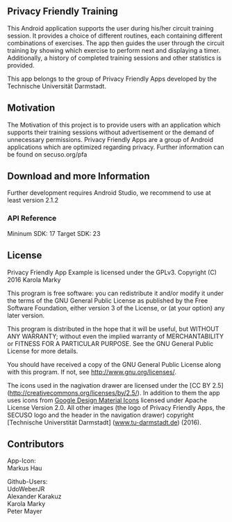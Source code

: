 ## Privacy Friendly Training

This Android application supports the user during his/her circuit training session. It provides a choice of different routines, each containing different combinations of exercises. The app then guides the user through the  circuit training by showing which exercise to perform next and displaying a timer. Additionally, a history of completed training sessions and other statistics is provided.


This app belongs to the group of Privacy Friendly Apps developed by the Technische Universität Darmstadt.


## Motivation

The Motivation of this project is to provide users with an application which supports their training sessions without advertisement or the demand of unnecessary permissions. Privacy Friendly Apps are a group of Android applications which are optimized regarding privacy. Further information can be found on secuso.org/pfa
## Download and more Information

Further development requires Android Studio, we recommend to use at least version 2.1.2
 
### API Reference

Mininum SDK: 17
Target SDK: 23 

## License

Privacy Friendly App Example is licensed under the GPLv3.
Copyright (C) 2016  Karola Marky

This program is free software: you can redistribute it and/or modify
it under the terms of the GNU General Public License as published by
the Free Software Foundation, either version 3 of the License, or
(at your option) any later version.

This program is distributed in the hope that it will be useful,
but WITHOUT ANY WARRANTY; without even the implied warranty of
MERCHANTABILITY or FITNESS FOR A PARTICULAR PURPOSE.  See the
GNU General Public License for more details.

You should have received a copy of the GNU General Public License
along with this program. If not, see <http://www.gnu.org/licenses/>.

The icons used in the nagivation drawer are licensed under the [CC BY 2.5] (http://creativecommons.org/licenses/by/2.5/). In addition to them the app uses icons from [Google Design Material Icons](https://design.google.com/icons/index.html) licensed under Apache License Version 2.0. All other images (the logo of Privacy Friendly Apps, the SECUSO logo and the header in the navigation drawer) copyright [Technische Universtität Darmstadt] (www.tu-darmstadt.de) (2016).

## Contributors

App-Icon: <br />
Markus Hau<br />

Github-Users: <br />
UdoWeberJR <br />
Alexander Karakuz <br />
Karola Marky <br />
Peter Mayer




